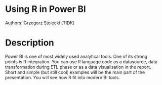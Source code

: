 # Using R in Power BI

Authors: Grzegorz Stolecki (TIDK) 

# Description 

Power BI is one of most widely used analytical tools. One of its strong points is R integration. You can use R language code as a datasource, data transformation during ETL phase or as a data visualisation in the report. Short and simple (but still cool) examples will be the main part of the presentation. You will see how R fit into modern BI tools.
